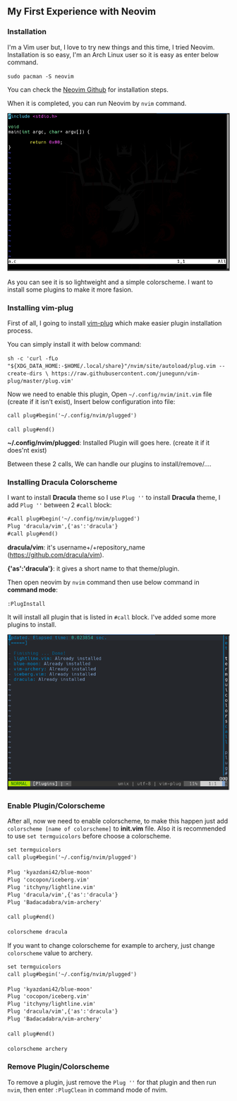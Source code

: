 ## My First Experience with Neovim

### Installation

I'm a Vim user but, I love to try new things and this time, I tried Neovim.
Installation is so easy, I'm an Arch Linux user so it is easy as enter below command.

`sudo pacman -S neovim` 

You can check the [Neovim Github](https://github.com/neovim/neovim/wiki/Installing-Neovim) for installation steps.

When it is completed, you can run Neovim by `nvim` command.

![](../images/neovim-01.png)

As you can see it is so lightweight and a simple colorscheme. I want to install some plugins to make it more fasion.

### Installing vim-plug

First of all, I going to install [vim-plug](https://github.com/junegunn/vim-plug) which make easier plugin installation process.

You can simply install it with below command:

`sh -c 'curl -fLo "${XDG_DATA_HOME:-$HOME/.local/share}"/nvim/site/autoload/plug.vim --create-dirs \
    https://raw.githubusercontent.com/junegunn/vim-plug/master/plug.vim'`

Now we need to enable this plugin, Open `~/.config/nvim/init.vim` file (create if it isn't exist), Insert below configuration into file:

```Mardown
call plug#begin('~/.config/nvim/plugged')

call plug#end()
```

**~/.config/nvim/plugged**: Installed Plugin will goes here. (create it if it does'nt exist)

Between these 2 calls, We can handle our plugins to install/remove/....

### Installing Dracula Colorscheme

I want to install **Dracula** theme so I use `Plug ''` to install **Dracula** theme, I add `Plug ''` between 2 `#call` block:

```markdown
#call plug#begin('~/.config/nvim/plugged')
Plug 'dracula/vim',{'as':'dracula'}
#call plug#end()
```

**dracula/vim**: it's username+/+repository_name (https://github.com/dracula/vim).

**{'as':'dracula'}**: it gives a short name to that theme/plugin.

Then open neovim by `nvim` command then use below command in **command mode**:

`:PlugInstall`

It will install all plugin that is listed in `#call` block. I've added some more plugins to install.

![](../images/neovim-3.png)

### Enable Plugin/Colorscheme
After all, now we need to enable colorscheme, to make this happen just add `colorscheme [name of colorscheme]` to **init.vim** file. Also it is recommended to use `set termguicolors` before choose a colorscheme.

```markdown
set termguicolors
call plug#begin('~/.config/nvim/plugged')
                                                                               
Plug 'kyazdani42/blue-moon'
Plug 'cocopon/iceberg.vim'
Plug 'itchyny/lightline.vim'
Plug 'dracula/vim',{'as':'dracula'}
Plug 'Badacadabra/vim-archery'

call plug#end()

colorscheme dracula
```

If you want to change colorscheme for example to archery, just change `colorscheme` value to archery.

```markdown
set termguicolors
call plug#begin('~/.config/nvim/plugged')
                                                                               
Plug 'kyazdani42/blue-moon'
Plug 'cocopon/iceberg.vim'
Plug 'itchyny/lightline.vim'
Plug 'dracula/vim',{'as':'dracula'}
Plug 'Badacadabra/vim-archery'

call plug#end()

colorscheme archery
```

### Remove Plugin/Colorscheme

To remove a plugin, just remove the `Plug ''` for that plugin and then run `nvim`, then enter `:PlugClean` in command mode of nvim.
